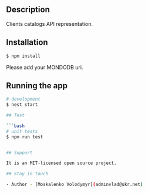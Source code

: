## Description

Clients catalogs API representation.

## Installation

```bash
$ npm install
```
Please add your MONDODB uri.

## Running the app

```bash
# development
$ nest start

## Test

```bash
# unit tests
$ npm run test


## Support

It is an MIT-licensed open source project. 

## Stay in touch

- Author - [Moskalenko Volodymyr](adminvlad@ukr.net)